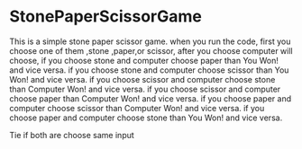 # StonePaperScissorGame
This is a simple stone paper scissor game.
when you run the code,
first you choose one of them ,stone ,paper,or scissor,
after you choose computer will choose,
if you choose stone and computer choose paper than You Won! and vice versa.
if you choose stone and computer choose scissor than You Won! and vice versa.
if you choose scissor and computer choose stone than Computer Won! and vice versa.
if you choose scissor and computer choose paper than Computer Won! and vice versa.
if you choose paper and computer choose scissor than Computer Won! and vice versa.
if you choose paper and computer choose stone than You Won! and vice versa.

Tie
   if both are choose same input

